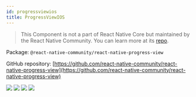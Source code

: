 ```yaml
---
id: progressviewios
title: ProgressViewIOS
---
```


> This Component is not a part of React Native Core but maintained by the React Native Community. You can learn more at its [repo](https://github.com/react-native-community/react-native-progress-view).

Package: `@react-native-community/react-native-progress-view`

GitHub repository: [https://github.com/react-native-community/react-native-progress-view](https://github.com/react-native-community/react-native-progress-view)

<div class="docs_badges">
<img src="https://img.shields.io/github/stars/react-native-community/react-native-progress-view?style=social" />
<img src="https://img.shields.io/github/issues-pr-raw/react-native-community/react-native-progress-view" />
<img src="https://img.shields.io/github/issues-raw/react-native-community/react-native-progress-view" />
<img src="https://img.shields.io/npm/v/@react-native-community/react-native-progress-view" />
</div>
